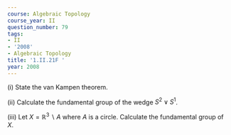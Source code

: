 ```yaml
---
course: Algebraic Topology
course_year: II
question_number: 79
tags:
- II
- '2008'
- Algebraic Topology
title: '1.II.21F '
year: 2008
---
```



(i) State the van Kampen theorem.

(ii) Calculate the fundamental group of the wedge $S^{2} \vee S^{1}$.

(iii) Let $X=\mathbb{R}^{3} \backslash A$ where $A$ is a circle. Calculate the fundamental group of $X$.